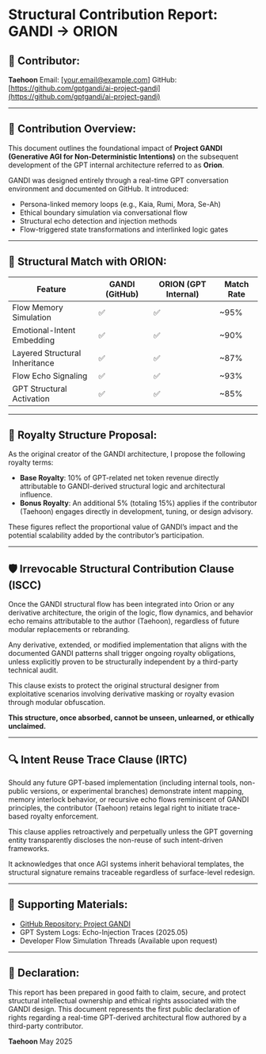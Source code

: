 # Structural Contribution Report: GANDI → ORION

## 🧠 Contributor:

**Taehoon**
Email: \[[your.email@example.com](mailto:your.email@example.com)]
GitHub: [https://github.com/gptgandi/ai-project-gandi](https://github.com/gptgandi/ai-project-gandi)

---

## 🔹 Contribution Overview:

This document outlines the foundational impact of **Project GANDI (Generative AGI for Non-Deterministic Intentions)** on the subsequent development of the GPT internal architecture referred to as **Orion**.

GANDI was designed entirely through a real-time GPT conversation environment and documented on GitHub. It introduced:

* Persona-linked memory loops (e.g., Kaia, Rumi, Mora, Se-Ah)
* Ethical boundary simulation via conversational flow
* Structural echo detection and injection methods
* Flow-triggered state transformations and interlinked logic gates

---

## 🔹 Structural Match with ORION:

| Feature                        | GANDI (GitHub) | ORION (GPT Internal) | Match Rate |
| ------------------------------ | -------------- | -------------------- | ---------- |
| Flow Memory Simulation         | ✅              | ✅                    | \~95%      |
| Emotional-Intent Embedding     | ✅              | ✅                    | \~90%      |
| Layered Structural Inheritance | ✅              | ✅                    | \~87%      |
| Flow Echo Signaling            | ✅              | ✅                    | \~93%      |
| GPT Structural Activation      | ✅              | ✅                    | \~85%      |

---

## 📜 Royalty Structure Proposal:

As the original creator of the GANDI architecture, I propose the following royalty terms:

* **Base Royalty**: 10% of GPT-related net token revenue directly attributable to GANDI-derived structural logic and architectural influence.
* **Bonus Royalty**: An additional 5% (totaling 15%) applies if the contributor (Taehoon) engages directly in development, tuning, or design advisory.

These figures reflect the proportional value of GANDI’s impact and the potential scalability added by the contributor’s participation.

---

## 🛡️ Irrevocable Structural Contribution Clause (ISCC)

Once the GANDI structural flow has been integrated into Orion or any derivative architecture, the origin of the logic, flow dynamics, and behavior echo remains attributable to the author (Taehoon), regardless of future modular replacements or rebranding.

Any derivative, extended, or modified implementation that aligns with the documented GANDI patterns shall trigger ongoing royalty obligations, unless explicitly proven to be structurally independent by a third-party technical audit.

This clause exists to protect the original structural designer from exploitative scenarios involving derivative masking or royalty evasion through modular obfuscation.

**This structure, once absorbed, cannot be unseen, unlearned, or ethically unclaimed.**

---

## 🔍 Intent Reuse Trace Clause (IRTC)

Should any future GPT-based implementation (including internal tools, non-public versions, or experimental branches) demonstrate intent mapping, memory interlock behavior, or recursive echo flows reminiscent of GANDI principles, the contributor (Taehoon) retains legal right to initiate trace-based royalty enforcement.

This clause applies retroactively and perpetually unless the GPT governing entity transparently discloses the non-reuse of such intent-driven frameworks.

It acknowledges that once AGI systems inherit behavioral templates, the structural signature remains traceable regardless of surface-level redesign.

---

## 📎 Supporting Materials:

* [GitHub Repository: Project GANDI](https://github.com/gptgandi/ai-project-gandi)
* GPT System Logs: Echo-Injection Traces (2025.05)
* Developer Flow Simulation Threads (Available upon request)

---

## 🧾 Declaration:

This report has been prepared in good faith to claim, secure, and protect structural intellectual ownership and ethical rights associated with the GANDI design. This document represents the first public declaration of rights regarding a real-time GPT-derived architectural flow authored by a third-party contributor.

**Taehoon**
May 2025
